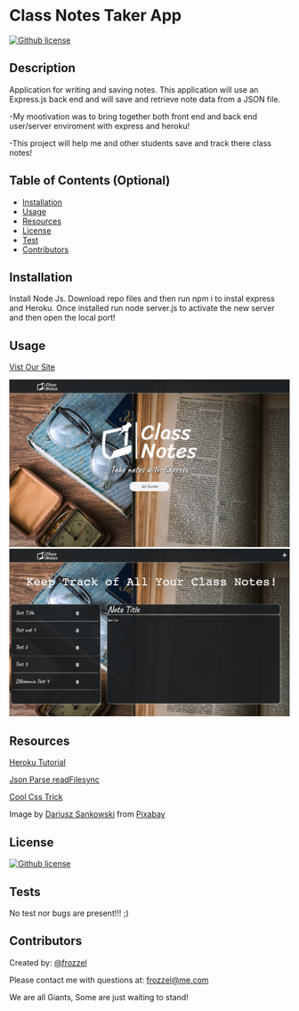  # Class Notes Taker App
 
 [![Github license](https://img.shields.io/badge/License-MIT-yellow.svg)](https://opensource.org/licenses/MIT)
 
  ## Description
  Application for writing and saving notes. This application will use an Express.js back end and will save and retrieve note data from a JSON file.

  -My mootivation was to bring together both front end and back end user/server enviroment with express and heroku!

  -This project will help me and other students save and track there class notes!

  
  ## Table of Contents (Optional)
  
  - [Installation](#installation)
  - [Usage](#usage)
  - [Resources](#resources)
  - [License](#license)
  - [Test](#tests)
  - [Contributors](#contributors)
  
  ## Installation
  Install Node Js. Download repo files and then run npm i to instal express and Heroku. Once installed run node server.js to activate the new server and then open the local port!
  
  ## Usage
  [Vist Our Site](https://frozzel.github.io/Class-Notes/)
  
  
![Screen Shots](./public/assets/image/Screen%20Shot%202022-10-13%20at%2010.26.57%20PM.png)
![Screen Shots2](./public/assets/image/Screen%20Shot%202022-10-13%20at%2010.27.48%20PM.png)

  ## Resources

  [Heroku Tutorial](https://gist.github.com/jesperorb/86952f98ed7ea3d1fbfa54824b22eee0)

  [Json Parse readFilesync](https://stackoverflow.com/questions/48818415/json-parsefs-readfilesync-returning-a-buffer-string-of-numbers)
  
  [Cool Css Trick](https://css-tricks.com/snippets/css/typewriter-effect/)

  Image by <a href="https://pixabay.com/users/dariuszsankowski-1441456/?utm_source=link-attribution&amp;utm_medium=referral&amp;utm_campaign=image&amp;utm_content=1052014">Dariusz Sankowski</a> from <a href="https://pixabay.com//?utm_source=link-attribution&amp;utm_medium=referral&amp;utm_campaign=image&amp;utm_content=1052014">Pixabay</a>
  
  ## License
  
  [![Github license](https://img.shields.io/badge/License-MIT-yellow.svg)](https://opensource.org/licenses/MIT)
  
  ## Tests

  No test nor bugs are present!!!  ;)
  
  ## Contributors 

  Created by: [@frozzel](https://github.com/frozzel/Class-Notes)
  
  Please contact me with questions at: frozzel@me.com


  We are all Giants, Some are just waiting to stand!

